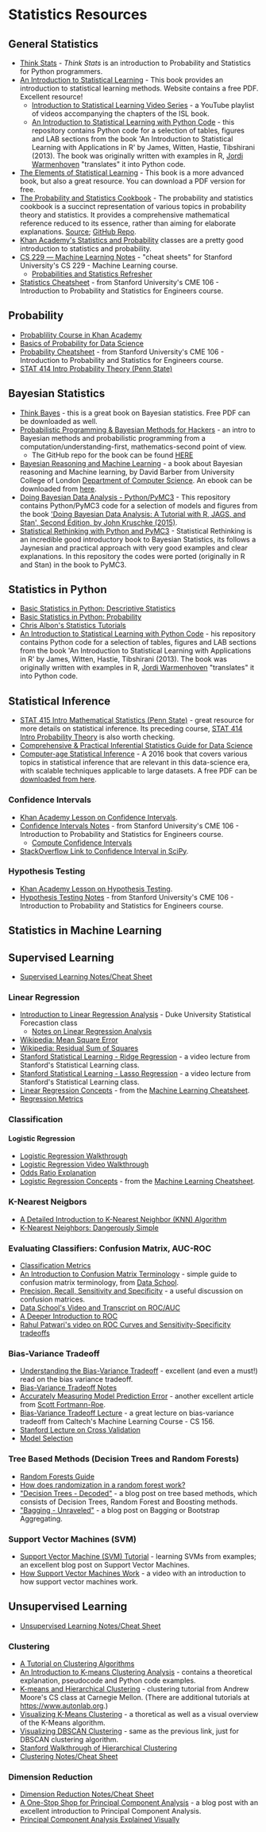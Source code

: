 # Statistics Resources 

## General Statistics
- [Think Stats](https://greenteapress.com/wp/think-stats-2e/) - _Think Stats_ is an introduction to Probability and Statistics for Python programmers.
- [An Introduction to Statistical Learning](https://www-bcf.usc.edu/~gareth/ISL/)  - This book provides an introduction to statistical learning methods. Website contains a free PDF. Excellent resource! 
  - [Introduction to Statistical Learning Video Series](https://www.youtube.com/user/dataschool/playlists?shelf_id=4&view=50&sort=dd) - a YouTube playlist of videos accompanying the chapters of the ISL book.
  - [An Introduction to Statistical Learning with Python Code](https://github.com/JWarmenhoven/ISLR-python) - this repository contains Python code for a selection of tables, figures and LAB sections from the book 'An Introduction to Statistical Learning with Applications in R' by James, Witten, Hastie, Tibshirani (2013). The book was originally written with examples in R, [Jordi Warmenhoven](https://github.com/JWarmenhoven) "translates" it into Python code. 
- [The Elements of Statistical Learning](https://web.stanford.edu/~hastie/ElemStatLearn/) - This book is a more advanced book, but also a great resource. You can download a PDF version for free. 
- [The Probability and Statistics Cookbook](https://github.com/mavam/stat-cookbook/releases/download/0.2.6/stat-cookbook.pdf) - The probability and statistics cookbook is a succinct representation of various topics in probability theory and statistics. It provides a comprehensive mathematical reference reduced to its essence, rather than aiming for elaborate explanations. [Source](http://statistics.zone); [GitHub Repo](https://github.com/mavam/stat-cookbook).
- [Khan Academy's Statistics and Probability](https://www.khanacademy.org/math/statistics-probability) classes are a pretty good introduction to statistics and probability.
- [CS 229 ― Machine Learning Notes](https://stanford.edu/~shervine/teaching/cs-229.html) - "cheat sheets" for Stanford University's CS 229 - Machine Learning course.
  - [Probabilities and Statistics Refresher](https://stanford.edu/~shervine/teaching/cs-229/refresher-probabilities-statistics)
- [Statistics Cheatsheet](https://stanford.edu/~shervine/teaching/cme-106/cheatsheet-statistics) - from Stanford University's CME 106 - Introduction to Probability and Statistics for Engineers course. 

## Probability 
- [Probablility Course in Khan Academy](https://www.khanacademy.org/math/statistics-probability/probability-library)
- [Basics of Probability for Data Science](https://www.analyticsvidhya.com/blog/2017/02/basic-probability-data-science-with-examples/) 
- [Probability Cheatsheet](https://stanford.edu/~shervine/teaching/cme-106/cheatsheet-probability) - from Stanford University's CME 106 - Introduction to Probability and Statistics for Engineers course. 
- [STAT 414 Intro Probability Theory (Penn State)](https://onlinecourses.science.psu.edu/stat414/node/287/)

## Bayesian Statistics 
- [Think Bayes](http://greenteapress.com/wp/think-bayes/) - this is a great book on Bayesian statistics. Free PDF can be downloaded as well.
- [Probabilistic Programming & Bayesian Methods for Hackers](http://camdavidsonpilon.github.io/Probabilistic-Programming-and-Bayesian-Methods-for-Hackers/) - an intro to Bayesian methods and probabilistic programming from a computation/understanding-first, mathematics-second point of view.
  - The GitHub repo for the book can be found [HERE](https://github.com/CamDavidsonPilon/Probabilistic-Programming-and-Bayesian-Methods-for-Hackers)
- [Bayesian Reasoning and Machine Learning](http://web4.cs.ucl.ac.uk/staff/D.Barber/pmwiki/pmwiki.php?n=Brml.Online) - a book about Bayesian reasoning and Machine learning, by David Barber from University College of London [Department of Computer Science](http://www.cs.ucl.ac.uk/home/). An ebook can be downloaded from [here](http://web4.cs.ucl.ac.uk/staff/D.Barber/textbook/091117.pdf).
- [Doing Bayesian Data Analysis - Python/PyMC3](https://github.com/JWarmenhoven/DBDA-python) - This repository contains Python/PyMC3 code for a selection of models and figures from the book ['Doing Bayesian Data Analysis: A Tutorial with R, JAGS, and Stan', Second Edition, by John Kruschke (2015)](https://sites.google.com/site/doingbayesiandataanalysis/). 
- [Statistical Rethinking with Python and PyMC3](https://github.com/pymc-devs/resources/tree/master/Rethinking) - 
Statistical Rethinking is an incredible good introductory book to Bayesian Statistics, its follows a Jaynesian and practical approach with very good examples and clear explanations. In this repository the codes were ported (originally in R and Stan) in the book to PyMC3. 

## Statistics in Python
- [Basic Statistics in Python: Descriptive Statistics](https://www.dataquest.io/blog/basic-statistics-with-python-descriptive-statistics/)
- [Basic Statistics in Python: Probability](https://www.dataquest.io/blog/basic-statistics-in-python-probability/)
- [Chris Albon's Statistics Tutorials](https://chrisalbon.com/#statistics) 
- [An Introduction to Statistical Learning with Python Code](https://github.com/JWarmenhoven/ISLR-python) - his repository contains Python code for a selection of tables, figures and LAB sections from the book 'An Introduction to Statistical Learning with Applications in R' by James, Witten, Hastie, Tibshirani (2013). The book was originally written with examples in R, [Jordi Warmenhoven](https://github.com/JWarmenhoven) "translates" it into Python code. 

## Statistical Inference
- [STAT 415 Intro Mathematical Statistics (Penn State)](https://onlinecourses.science.psu.edu/stat414/node/213) - great resource for more details on statistical inference. Its preceding course, [STAT 414 Intro Probability Theory](https://onlinecourses.science.psu.edu/stat414/node/287/) is also worth checking. 
- [Comprehensive & Practical Inferential Statistics Guide for Data Science](https://www.analyticsvidhya.com/blog/2017/01/comprehensive-practical-guide-inferential-statistics-data-science/)
- [Computer-age Statistical Inference](http://web.stanford.edu/~hastie/CASI/) - A 2016 book that covers various topics in statistical inference that are relevant in this data-science era, with scalable techniques applicable to large datasets. A free PDF can be [downloaded from here](https://web.stanford.edu/~hastie/CASI_files/PDF/casi_corrected_11102017.pdf).

### Confidence Intervals 
- [Khan Academy Lesson on Confidence Intervals](https://www.khanacademy.org/math/statistics-probability/confidence-intervals-one-sample).
- [Confidence Intervals Notes](https://stanford.edu/~shervine/teaching/cme-106/cheatsheet-statistics#confidence-intervals) - from Stanford University's CME 106 - Introduction to Probability and Statistics for Engineers course. 
  - [Compute Confidence Intervals](https://stanford.edu/~shervine/teaching/cme-106/key-concepts#confidence-intervals)
- [StackOverflow Link to Confidence Interval in SciPy](http://stackoverflow.com/questions/28242593/correct-way-to-obtain-confidence-interval-with-scipy).

### Hypothesis Testing
- [Khan Academy Lesson on Hypothesis Testing](https://www.khanacademy.org/math/statistics-probability/significance-tests-one-sample).
- [Hypothesis Testing Notes](https://stanford.edu/~shervine/teaching/cme-106/cheatsheet-statistics#hypothesis-testing) - from Stanford University's CME 106 - Introduction to Probability and Statistics for Engineers course. 

## Statistics in Machine Learning
## Supervised Learning
- [Supervised Learning Notes/Cheat Sheet](https://stanford.edu/~shervine/teaching/cs-229/cheatsheet-supervised-learning)

### Linear Regression
- [Introduction to Linear Regression Analysis](http://people.duke.edu/~rnau/regintro.htm) - Duke University Statistical Forecastion class
  - [Notes on Linear Regression Analysis](http://people.duke.edu/~rnau/Notes_on_linear_regression_analysis--Robert_Nau.pdf)
- [Wikipedia: Mean Square Error](https://en.wikipedia.org/wiki/Mean_squared_error)
- [Wikipedia: Residual Sum of Squares](https://en.wikipedia.org/wiki/Residual_sum_of_squares)
- [Stanford Statistical Learning - Ridge Regression](https://www.youtube.com/watch?v=cSKzqb0EKS0&list=PL5-da3qGB5IB-Xdpj_uXJpLGiRfv9UVXI&index=6) - a video lecture from Stanford's Statistical Learning class.
- [Stanford Statistical Learning - Lasso Regression](https://www.youtube.com/watch?v=A5I1G1MfUmA&index=7&list=PL5-da3qGB5IB-Xdpj_uXJpLGiRfv9UVXI) - a video lecture from Stanford's Statistical Learning class.
- [Linear Regression Concepts](http://ml-cheatsheet.readthedocs.io/en/latest/linear_regression.html) - from the [Machine Learning Cheatsheet](https://ml-cheatsheet.readthedocs.io/en/latest/index.html).
- [Regression Metrics](https://stanford.edu/~shervine/teaching/cs-229/cheatsheet-machine-learning-tips-and-tricks#regression-metrics)

### Classification
#### Logistic Regression
- [Logistic Regression Walkthrough](http://www.mc.vanderbilt.edu/gcrc/workshop_files/2004-11-12.pdf)
- [Logistic Regression Video Walkthrough](https://www.youtube.com/watch?v=zAULhNrnuL4&noredirect=1)
- [Odds Ratio Explanation](http://www.wright.edu/%7Ethaddeus.tarpey/ES714glm.pdf)
- [Logistic Regression Concepts](https://ml-cheatsheet.readthedocs.io/en/latest/logistic_regression.html) - from the [Machine Learning Cheatsheet](https://ml-cheatsheet.readthedocs.io/en/latest/index.html).

### K-Nearest Neigbors 
- [A Detailed Introduction to K-Nearest Neighbor (KNN) Algorithm](https://saravananthirumuruganathan.wordpress.com/2010/05/17/a-detailed-introduction-to-k-nearest-neighbor-knn-algorithm/)
- [K-Nearest Neighbors: Dangerously Simple](https://mathbabe.org/2013/04/04/k-nearest-neighbors-dangerously-simple/)

### Evaluating Classifiers: Confusion Matrix, AUC-ROC
- [Classification Metrics](https://stanford.edu/~shervine/teaching/cs-229/cheatsheet-machine-learning-tips-and-tricks#classification-metrics)
- [An Introduction to Confusion Matrix Terminology](https://www.dataschool.io/simple-guide-to-confusion-matrix-terminology/) - simple guide to confusion matrix terminology, from [Data School](https://www.dataschool.io). 
- [Precision, Recall, Sensitivity and Specificity](https://uberpython.wordpress.com/2012/01/01/precision-recall-sensitivity-and-specificity/) - a useful discussion on confusion matrices.
- [Data School's Video and Transcript on ROC/AUC](https://www.dataschool.io/roc-curves-and-auc-explained/)
- [A Deeper Introduction to ROC](http://people.inf.elte.hu/kiss/13dwhdm/roc.pdf)
- [Rahul Patwari's video on ROC Curves and Sensitivity-Specificity tradeoffs](https://www.youtube.com/watch?v=21Igj5Pr6u4)

### Bias-Variance Tradeoff
- [Understanding the Bias-Variance Tradeoff](http://scott.fortmann-roe.com/docs/BiasVariance.html) - excellent (and even a must!) read on the bias variance tradeoff.
- [Bias-Variance Tradeoff Notes](https://stanford.edu/~shervine/teaching/cs-229/cheatsheet-machine-learning-tips-and-tricks#diagnostics)
- [Accurately Measuring Model Prediction Error](http://scott.fortmann-roe.com/docs/MeasuringError.html) - another excellent article from [Scott Fortmann-Roe](http://scott.fortmann-roe.com).
- [Bias-Variance Tradeoff Lecture](https://youtu.be/zrEyxfl2-a8) - a great lecture on bias-variance tradeoff from Caltech's Machine Learning Course - CS 156.
- [Stanford Lecture on Cross Validation](https://www.youtube.com/watch?v=_2ij6eaaSl0)
- [Model Selection](https://stanford.edu/~shervine/teaching/cs-229/cheatsheet-machine-learning-tips-and-tricks#model-selection)

### Tree Based Methods (Decision Trees and Random Forests)
- [Random Forests Guide](https://www.stat.berkeley.edu/~breiman/RandomForests/cc_home.htm)
- [How does randomization in a random forest work?](https://www.quora.com/How-does-randomization-in-a-random-forest-work?redirected_qid=212859)
- ["Decision Trees - Decoded"](https://medium.com/data-science-group-iitr/decision-trees-decoded-c70b4f7ff542) - a blog post on tree based methods, which consists of Decision Trees, Random Forest and Boosting methods.
- ["Bagging - Unraveled"](https://medium.com/data-science-group-iitr/bagging-unraveled-8141ca078ccc) - a blog post on Bagging or Bootstrap Aggregating.

### Support Vector Machines (SVM)
- [Support Vector Machine (SVM) Tutorial](https://blog.statsbot.co/support-vector-machines-tutorial-c1618e635e93) - learning SVMs from examples; an excellent blog post on Support Vector Machines. 
- [How Support Vector Machines Work](https://www.youtube.com/watch?v=-Z4aojJ-pdg) - a video with an introduction to how support vector machines work.

## Unsupervised Learning
- [Unsupervised Learning Notes/Cheat Sheet](https://stanford.edu/~shervine/teaching/cs-229/cheatsheet-unsupervised-learning)

### Clustering
- [A Tutorial on Clustering Algorithms](http://home.deib.polimi.it/matteucc/Clustering/tutorial_html/)
- [An Introduction to K-means Clustering Analysis](http://blog.galvanize.com/introduction-k-means-cluster-analysis/) - contains a theoretical explanation, pseudocode and Python code examples.
- [K-means and Hierarchical Clustering](https://www.autonlab.org/_media/tutorials/kmeans11.pdf) - clustering tutorial  from Andrew Moore's CS class at Carnegie Mellon. (There are additional tutorials at https://www.autonlab.org.)
- [Visualizing K-Means Clustering](http://www.naftaliharris.com/blog/visualizing-k-means-clustering/) - a thoretical as well as a visual overview of the K-Means algorithm.
- [Visualizing DBSCAN Clustering](https://www.naftaliharris.com/blog/visualizing-dbscan-clustering/) - same as the previous link, just for DBSCAN clustering algorithm. 
- [Stanford Walkthrough of Hierarchical Clustering](http://www.econ.upf.edu/%7Emichael/stanford/maeb7.pdf)
- [Clustering Notes/Cheat Sheet](https://stanford.edu/~shervine/teaching/cs-229/cheatsheet-unsupervised-learning#clustering)

### Dimension Reduction
- [Dimension Reduction Notes/Cheat Sheet](https://stanford.edu/~shervine/teaching/cs-229/cheatsheet-unsupervised-learning#dimension-reduction)
- [A One-Stop Shop for Principal Component Analysis](https://towardsdatascience.com/a-one-stop-shop-for-principal-component-analysis-5582fb7e0a9c) - a blog post with an excellent introduction to Principal Component Analysis.
- [Principal Component Analysis Explained Visually](http://setosa.io/ev/principal-component-analysis/)
